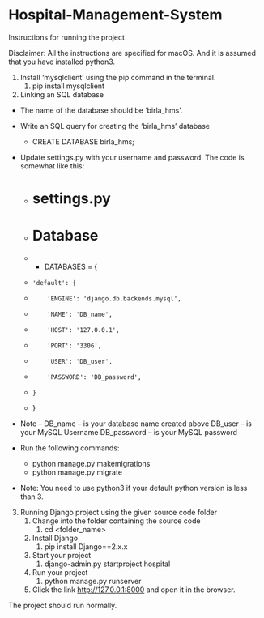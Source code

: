 # Hospital-Management-System
Instructions for running the project


Disclaimer: All the instructions are specified for macOS. And it is assumed that you have installed python3.


1. Install ‘mysqlclient’ using the pip command in the terminal.
   1. pip install mysqlclient
2. Linking an SQL database 


* The name of the database should be ‘birla_hms’.
* Write an SQL query for creating the ‘birla_hms’ database
   * CREATE DATABASE birla_hms;


* Update settings.py with your username and password. The code is somewhat like this:
   * # settings.py
   * # Database
   *    * DATABASES = {
   *     'default': {
   *         'ENGINE': 'django.db.backends.mysql',
   *         'NAME': 'DB_name',
   *         'HOST': '127.0.0.1',
   *         'PORT': '3306',
   *         'USER': 'DB_user',
   *         'PASSWORD': 'DB_password',
   *     }
   * }
* Note –
DB_name – is your database name created above
DB_user – is your MySQL Username
DB_password – is your MySQL password


* Run the following commands:
   * python manage.py makemigrations 
   * python manage.py migrate
* Note: You need to use python3 if your default python version is less than 3.


3. Running Django project using the given source code folder
   1. Change into the folder containing the source code 
      1. cd  <folder_name>
   2. Install Django 
      1. pip install Django==2.x.x
   3. Start your project
      1. django-admin.py startproject hospital
   4. Run your project
      1. python manage.py runserver
   5. Click the link http://127.0.0.1:8000 and open it in the browser.


The project should run normally.
